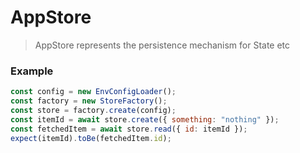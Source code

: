 # AppStore

> AppStore represents the persistence mechanism for State etc

### Example

```javascript
const config = new EnvConfigLoader();
const factory = new StoreFactory();
const store = factory.create(config);
const itemId = await store.create({ something: "nothing" });
const fetchedItem = await store.read({ id: itemId });
expect(itemId).toBe(fetchedItem.id);
```
